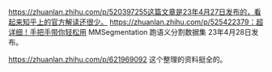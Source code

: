 https://zhuanlan.zhihu.com/p/520397255这篇文章是23年4月27日发布的，看起来知乎上的官方解读还很少。
https://zhuanlan.zhihu.com/p/525422379：超详细！手把手带你轻松用 MMSegmentation 跑语义分割数据集 23年4月28日发布。

https://zhuanlan.zhihu.com/p/621969092 这个整理的资料挺全的。